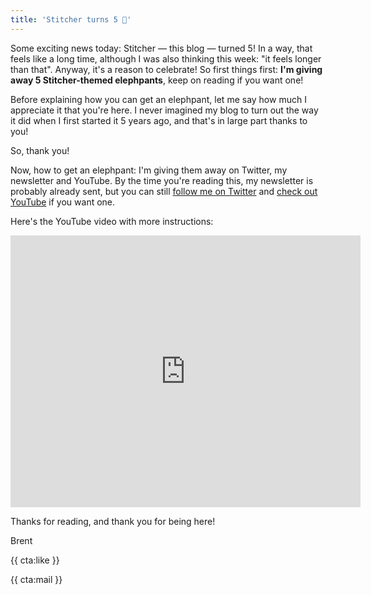 ```yaml
---
title: 'Stitcher turns 5 🎉'
---
```


Some exciting news today: Stitcher — this blog — turned 5! In a way, that feels like a long time, although I was also thinking this week: "it feels longer than that". Anyway, it's a reason to celebrate! So first things first: **I'm giving away 5 Stitcher-themed elephpants**, keep on reading if you want one!

Before explaining how you can get an elephpant, let me say how much I appreciate it that you're here. I never imagined my blog to turn out the way it did when I first started it 5 years ago, and that's in large part thanks to you!

So, thank you!

Now, how to get an elephpant: I'm giving them away on Twitter, my newsletter and YouTube. By the time you're reading this, my newsletter is probably already sent, but you can still [follow me on Twitter](https://twitter.com/brendt_gd) and [check out YouTube](https://www.youtube.com/user/BrenDtRoose) if you want one.

Here's the YouTube video with more instructions:

<p>
<iframe width="560" height="435" src="https://www.youtube.com/embed/kvJDTWH8eoE" title="YouTube video player" frameborder="0" allow="accelerometer; autoplay; clipboard-write; encrypted-media; gyroscope; picture-in-picture" allowfullscreen></iframe>
</p>


Thanks for reading, and thank you for being here!

Brent

{{ cta:like }}

{{ cta:mail }}



<!--
                                                                                                                                                      
                                     `,:,.                                                                                                            
                                  .izxxxxxn+:   :*znxxn#i.                                                                                            
                                `*xxxxxxxxxxxzinxxxxxxxxxx#.                                                                                          
                               .zxxx#*i;;i+nxxxxxz+i;i*#nxxxi                                                                                         
                              :nxx#;:::::;+nxxx+,```````,*nxx+                                                                                        
                             ixxn*:;:::;*nxxx*.``````.....,zxx*                                                                                       
                            +xxni:::::izxxx+,````.,:::::::::zxx;       ``````.......,,,,,,,..``                                                       
                          `+xxz;:::;;+xxxz:````,::;;::::::;;;nxxzznnnnnnxxxxxxxxxxxxxxxxxxxxxxnn#+i:`                                                 
                         `#xxn+##znnxxxni````,:::::::::::::::ixxxxxxxxxxxxxxxxxxxxxxxxxxxxxxxxxxxxxxxn+;`                                             
                     `,;*zxxxxxxxxxxxx+.```.::::::::::::::::::#xx+**iiiii;;;;;;::::::::::::;;i*+#znxxxxxx#;`                                          
                  .i#nxxxxxxxxnznxxxn:```.::::::::::::::::::;:;xx+..........,,,,,,,,,,,,,,,,,,,,,,::i+zxxxxx+,                                        
               .izxxxxxxz+*;,.``#xx*.```,::::::;::::;::::;:::;:#xn,.......,,,,,,,,,,,,,,,,,,,,,,,,:::::;*zxxxx#,                                      
             ,#xxxxxz*:.````````:+:```.:;:;:;;:;:;;:;:;;:;:;;::ixxi.....,,,,,,,,,,,,,,,,,,,,,,,,::::::::::;+nxxx+.                                    
           ,#xxxx#i,`````````````````,:::::;;;:;;;;:;;;;:;;;;::;nx#,,,,:::::::::::::;;;;;;;;;;;;;;;:::::::::;+nxxn;                     ,+nxn#:       
         `*xxxn+,`   ``````````````.:::;::;::::;::::;::::;::::::#xn;::::;::::;;;;;;;;;;;;;;;;;iiiiiiiii;;:::::;#xxx#`                 `#xxxxxxx;      
        .zxxx+,` `  ````````..,```,::::;::;::::;::::;::::;::::::*xxi::::;:::;;;;;;;;;;;;;;;;;;iiiiiiiiiiiii;::::izxxz.               :nxxn+*+nxn      
       .nxxz:`  ````````.,:::::..:;:;::;;;;:;;;;:;;;;:;;;;:;;;::;xx+::;;;:;;;;;;;;;;;;;;;;;;iiiiiiiiiiiiiiiiii;::;#xxn,             ;xxx+;;;i#xx`     
      .nxx#.     ````.:::;:;;;::::;;;;;;;;;;;;;;;;;;;;;;;;;;;;;;;nx#::;;;;;;;;;;;;;;;;;;;;;;iiiiiiiiiiiiiii****i;:;*xxx:...........:xxxzznxxxxxx#;`   
     `zxx+.    ````,:;::::::::;;;::::::::::::::::::::::::::::::::zxz:::::;;;;;;;;;;;;;;;;;;iiiiiiiiiiiiiii*******i;;*xxxxxxxxxxxxxxxxxxxxxxxxxxxxxz.  
     *xx#.    ```,:;:::::::::::::::::::::::::::::::::::::::::::::+xn;::::;;;;;;;;;;;;;;;;;iiiiiiiiiiiiiiii*********i;*xxxxxxxxxxxxxxxxxnz++*ii*+zxxn` 
    ,xxz.    ``,:;;;iiii;::::::::::::::::::::::::::::::::::::::::*xx;:::;;;;;;;;;;;;;;;;;;iiiiiiiiiiiiiii************;*xxx#######nxxn*;;;;;;;;;;;+xx, 
    #xx:` ````:;*#nxxxxxxn#;:::::::::::::::::::::::::::::::::::::ixxi:::;;;;;;;;;;;;;;;;iiiiiiiiiiiiiiii**************i+xxnzzzzzznxxxn#+*i;;;;;i+nxx` 
   .xx#`  ```:izxxxn#+***##;:::::::::::::::::::::::::::::::::::::ixx*::;;;;;;;;;;;;;;;;iiiiiiiiiiiiiiii****************izxxxxxxxxxxxxxxxxxxnnnnxxxx;  
   *xx:`````:*xxxn*;;::::::::::::::::::::::::::::::::::::::::::::;xx*:;;;;;;;;;;;;:....,;iiiiiiiiiiiii****************++*nxxnzzzzzznxxxxxxxxxxxxx+,   
   nxz`````:;xxx#;::::::::::::::::::::::;:::;;:::;;:::;;:::;;:::;;xx+:;;;;;;;;;;;:       ;iiiiiiiiiiii****************++++xx*      .nxxzii*+++nxz     
  .xxi````,:ixx#:::::::::::::::::::::::::::::::::::::::::::::::::;nx+:;;;;;;;;;;;`.znnnz ,iiiiiiiiiii****************+++++nxx`      .zxxn#i;;;zxz     
  ;xx,```.:;:i*;;:;;:;::::::;;;;;;;;;;;;;:;:;;:;:;;:;:;;:;:;;:;:;;nx#;;;;;;;;;;;; ;xxxxz ,iiiiiiiiii****************++++++#xx*       `ixxxxnznxx*     
  *xn````:::;:;::;::::;;**;::::::::::::::::;::::;::::;::::;::::;:;nx#;;;;;;;;;;;: *xxxx+ :iiiiiiiii****************++++++++nxn`        .+xxxxxx+`     
  #x#```.:;:;:;;::::;*zxx+:::;;:;:;;:;:;;:;:;;:;:;;:;:;;:;:;;:;:;;nx#;;;;;;;;;;;, zxxxxi ;iiiiiiii*****************++++++++#xx;          `;**i,       
  nx*```,:;;;:;;;::*nxxn*;;;;;;:;;;;:;;;;;;:;;;;:;;;;:;;;;:;;;;:;;nx+::;;;;;;;;;.`xxxxx, ;;;;iiiiii****i;;;;iiiiii*+++++++++nxz                       
 `xxi```::;;;;;;;:*xxxz+*i::;;;;;;;;;;;;;;;;;;;;;;;;;;;;;;;;;;;;;;nxi   `.,;;;;;`,xxxxx`       .,i***i`            `,;*+++++zxx.                      
 .xx:``.:::::::::;nxxn#*+zz;:::::::::::::::::::::::::::::::::::::;xx#*i;,` `:;;; ;xxxxx#****i;:.  :**``i*********i;,` `:++++#xxi                      
 ,xx,``,:::::::::*xxz:`:;,+#:::::::::::::::::::::::::::::::::::;;ixxxxxxxn+. ,;: *xxxxxxxxxxxxxxz, ;i ;xxxxxxxxxxxxxx+. ,++++nx#                      
 ,xx.``,:::::::::+xz, ;xxz:n;:::::::::::::::::::::::::::::::::;;;*xxxxxxxxxn, :, #xxxxxxxxxxxxxxxn``; +xxxxxxxxxxxxxxxx: ;+++zxn`                     
 :xx.``::::::::::+x*` .*x,*zi:::::::::::::::::::::::::::::::::;;;+xxxxxxxxxxz`.. nxxxxxxxxxxxxxxxxi . zxxxxxxxxxxxxxxxxn.`+++#xx,                     
 :xn.``::::::::::ix;  .zx+#n;::::::::::::::::::::::::::::::::;;;;zxz,:*xxxxxx: `.xxxxx*:,,:;+xxxxx#  `xxxxx*,,,,:inxxxxx* i++#xx;                     
 :xn```:::::::::::#i` .nxxx#;::::::::::::::;:::::::::::::::::;;;;xx*`  ,xxxxx+  ;xxxxn  ```  zxxxx#  ,xxxxx`````` `nxxxxn :+##xx*                     
 ;xn``.:::::;::::;;#,` .*zz;:::::::;;:::;:ini:::::::::::::::;;;;*xx*;;. #xxxxz  *xxxx+ :iii: #xxxx+  ;xxxxn :++++; *xxxxx`,+##nx+                     
 ;xn``.::::::::::::i#*;;++;::::::::zz;:::;nx;:::::::::::::;;;;;;nxn;;;: +xxxxz  #xxxxi ;iii, nxxxxi  *xxxx+ ;++++* ixxxxx`,###nxz                     
 ;xn``.::::::::::::::i*i;:;::::::::#xz*;*nx+:::::::::::::;;;;;;+xx+;;;, #xxxx#  nxxxx:`iii*.`xxxxx,  zxxxxi i++++i ixxxxn`,###zxn                     
 ;xn``.:;;;;;;;;;;;;:::::;;;:;;;;:;:+xxxxn+;:;;;::;;;::;;;;;;;ixxn;;;;. nxxxx+ .xxxxx..ii*i`,xxxxx` `xxxxx:`+++++; #xxxxz :###zxn`                    
 ;xn``.:;;;:;:;;:;:;:::::;;;:;;;;:;::;*nn;:::;:;:;;:;:;;::;;;inxxi;;;; ,xxxxx; :xxxxn ,ii*i ixxxxn  ,xxxxx`.+++++.`xxxxx* i###zxx`                    
 ;xn..,:;:;;;;;;;;;;;;;;;;;;;;;;;;;;;;:zn:;;:;;;;:;;;;:;;;;;*xxx*;;;;. +xxxxn` *xxxx# :i**; +xxxx+  ;xxxxn ,++++: ixxxxx,`+###zxx`                    
 ;xn..,:::::;::::;::::;::::;::::;::::;:nz::::;:;::::::::;;*zxxx;.,.`  ;xxxxx*  #xxxxi ;i**, zxxxxi  *xxxx+ ,::.` ,nxxxx# :####zxx`                    
 ;xz..,:::::::::::::::::::::::::::::::;x#::::::::::::;*+zxxxxxi    `:+xxxxxz`  nxxxx: i***.`xxxxx:  zxxxx*    `,*xxxxxx.`+####zxx`                    
 ;xn..,;:::::::::::::::::::::::::::::;ix+::::::::::izxxxxxxxxxnzzznxxxxxxxn.  .xxxxx.`****`,xxxxx`  xxxxxxzzznxxxxxxxx: ;#####zxn                     
 ;xn..,:::::::::::::::::::::::::::::::*x*::::::;:;+xxxxzzxxxxxxxxxxxxxxxxn, , :xxxxn ,***i ;xxxxn  .xxxxxxxxxxxxxxxxn: ,######nxn                     
 ;xz..,:::::::::::::::::::::::::::::::#x;::::::;:*xxn+: *xxxxxxxxxxxxxxx+` ,; ixxxx# :***; +xxxx#  ;xxxxxxxxxxxxxxx#. ,+######nx#                     
 ;xz..,::::::::::::::::::::::::::::::;nz::::::::;nxn;;, #xxxxxxxxxxnz#i. `:i; ixxxx: ;***; *xxxx:  *xxxxxxxxxxxn#*, `;########xx*                     
 ;xz..,::::::::::::::::::::::::::::::*x+::::::::*xx*;;.`nxxxxi````     `,iiii` ```  .****i` ```    #xxxx#````     `:+#########xx:                     
 ;xz..,:::::::::::::::;::::;::::;:::;zx;::;:::::*xx;;;`.xxxxx.`.....,:;iiiiiii,...,:******i,,,,,;, nxxxx: ,,,,,:;*+##########zxx.                     
 ;xz..,:::::::::::::::::::::::::::::*x#:::::::::*xx;;: ;xxxxn .;;iiiiiiiiiiiiiiiii***************`.xxxxx..+++++++############nxz                      
 ;xz..,::::::::::::::::::::::::::::;nn;:::::::::;+*;;: *xxxx# ,;;iiiiiiiiiiiiiii***************** ;xxxxn ,+++++++###########zxx;                      
 ;xz..,::;;:;:;;:;:;;:;:;;:::;::::;zx*;:;:;:;;::;;;;;, #xxxx* :;iiiiiiiiiiiiiiii****************i *xxxx# ;++++++############nxx`                      
 ;xz.,,:::;;;:;;;;:;;:;:;;:::::::;zx#::;;:;::;:;;;;;;. nxxxx: ;;iiiiiiiiiiiiiii*****************; #xxxxi i++++++###########zxxz                       
 ;xz.,::::;;;:;;;;:;;;::;;;;;iii+nx#;::;;;:;;;;;;;;;;, ,;;;, .iiiiiiiiiiiiiiii*****************+i .;;;:`.++++++############znxn                       
 ;xz,,::::::::::::::::::;*#nxxxxxxn+i;::;:;;::;;;;;;;;.`   `.;iiiiiiiiiiiiiiii****************+++;`   `.*++++###############nxn                       
 ;xz,,::::::::::::::::;;zxxxxxxxxxxxxxz*;:zx*;;;;;;;;;;;;;;;;iiiiiiiiiiiiiiii****************++++++++++++++++###############nxn                       
 ;xz,,::::::::::::::;:inxxzi:,.;xxznxxxxxzxx+;;;;;;;;;;;;;;;iiiiiiiiiiiiiiii****************+++++++++++++++++###############nxn                       
 ;xz,,::::::::::::::;;nxx;     .xxi;i+zxxxxx+;;;;;;;;;;;;;;;iiiiiiiiiiiiiii****************+++++++++++++++++################nxn                       
 ;xz,,::::::::::::::;zxx:      .xxi:;::;+zxx+;;;;;;;;;;;;;;;iiiiiiiiiiiiiii****************++++++++++++++++#################nxn                       
 ;xz,,::::::::::::::ixxi       .xxi::::::;xx+;;;;;;;;;;;;;;iiiiiiiiiiiiiii****************++++++++++++++++##################nxn                       
 ;xz,,::::::;::::;::#xn`       .xxi:::::;;xx+;;;;;;;;;;;;;iiiiiiiiiiiiiii*****************+++++++++++++++###################nxn                       
 ;xz,,:;:::::::::::;xx*        .xxi::;::;;xx+;;;;;;;;;;iiiiiiiiiiiiiiiii*****************++++++++++++++++###################nxn                       
 ;xz,,::::;::::;:::*xx,        .xxi;::;;;;xx+;;;;;;;;;;iiiiiiiiiiiiiiiii****************++++++++++++++++####################nxn                       
 ;xz,,:::::::::::::+xn`        .xxi:::;;;;xx+;;;;;;;;;;iiiiiiiiiiiiiii*****************++++++++++++++++#####################nxn                       
 ;xn,,:::;;:;:;;:::#xz         .xxi;:;;;;;xx+;;;;;;;;;;iiiiiiiiiiiiiii****************++++++++++++++++######################nxn                       
 ;xn,,:;;;;:;:;;:::zx+         .xxi;;;;;;;xx+;;;;;;;;;iiiiiiiiiiiiii*****************++++++++++++++++#######################nxn                       
 ;xn,,:::;;;;;;;;::nx*         .xxi;;;;;;;xx+;;;;;;;iiiiiiiiiiiiiiii******+xn********+++++++zn++++++########################nxn                       
 ;xn,:::;;::;:::::;xxi         .xxi;;;;;;;xx+;;;;;;;iiiiiiiiiiiiiii*******#xx******++++++++#xx#++++#########################nxn                       
 ;xn:::::::::::::;;xx;         .xxi;;;;;;;xx+;;;;;;iiiiiiiiiiiiiii********#xx+*****+++++++#zxx#++++#########################nxn                       
 ;xn::::::::::::::ixx,         .xxi;;;;;;;xx+;;;;;iiiiiiiiiiiiiii*********#xxxxnnnnznnnxxxxxxxz+++##########################nxn                       
 ;xn::::::::::::::*xx.         .xxi;;;;;;;xx+;;;;;iiiiiiiiiiiiiii*********#xxxxxxxxxxxxxxxxxxxz++###########################nxn                       
 ;xx::::::::::::::*xx`         .xx*;;;;;;;xx+;;;iiiiiiiiiiiiiiii**********#xx,:i*#xxzzzz####xxz+############################nxn                       
 ;xx:::;::::::::::+xx          .xx*;;;;;;;xx+;;iiiiiiiiiiiiiiii***********#xx    :xx+++++++#xxz#############################nxn                       
 ;xx:::;::::;:::::#xn          .xx*zn+;;;;xx+;;iiiiiiiiiiiiiii************#xx    :xx+zz++++#xxz#############################nxn                       
 ;xx::::;:::::::::#xz          .xxn*:z*;;;xx+;iiiiiiiiiiiiiii*************#xx    :xxn#+n+++#xxz#############################nxn                       
 ;xx:::::::::::::;zx#          .xxz,,;n;;;xx+;iiiiiiiiiiiiiii*************#xx    :xxz;;#z++#xxz#############################nxn                       
 ;xx;:::::::::::::zx+          .xxi,;;#*;;xx+iiiiiiiiiiiiiii**************#xx    :xx*;i*n++#xxz#############################nxn                       
 ;xx;::;;;;:;;;;:;nx*          .xn::;;*#;;xx+iiiiiiiiiiiiii***************#xx    :xniiii#z+#xxz######zzz####################nxn                       
 ;xx;::;:;;;;:;;;;xxi          .x#:;;inni;xx+iiiiii#z+iiii****************#xx    :x#iii*zn+#xxz#####n#*nz###################nxn                       
 ;xx;::;:;:;::::;;xx;          .x*:;;n;izixx+iiiiiz+i##iii****************#xx    :x+ii*n+zz#xxz####n+:,in###################nxn                       
 ;xx;::;:;;:;:;;:ixx:          .xi;;++:;z*xx#iii*#+:,:z+ii***************+#xx    :xiii##;*n#xxz#znnz:,,:+n##################nxn                       
 ;xx;::::::::::::ixx,          ,x;;;z;;;*#xx+i#zzn:,::in****************++#xx    :niiiniiizzxxzzz;#*,:;;;n##################nxn                       
 ;xx;;:::::::::::*xx.          ,n;;;z:;;;nxx###:++,:;;;#+**************+++#xx    :nii*ziii+nxxnz::n:,;;;;+z#################nxn                       
 ;xx;;:::::::::::*xx`          .n;;*#;;;;zxxzn::n;,;;;;*z*************++++#xx    :zii+#iii*xxxxi,*#::;;;;zzn################nxn                       
 ;xx;;:::::::::::+xx           `x;;++;;;;#xxxi,i#::;;;;z#n+***********++++#xx    :nii#+iiiinxxz,:zi:;;;;z*:*n###############nxn                       
 ;xx;;::::::::::;+xn            n*;#*;;;;+xxz::#*:;;;;#*:;n**********+++++#xx    .x*iz*iiiizxx*:;n;:;;;*z::;zz##############nxn                       
 ;xx;;:::::::::;:#xz            +n;#*;;;;+xx*:;n;:;;;iz::;+#********++++++#xx     n#iz*iiiizxx:;iz:;;;;zi:;;*n##############nxn                       
 ;xx;;::::::;::;:zx#            ,xz##;;;;zxx;;;z;;;;;#*:;;;n********++++++#xx     ix+z+iiiinxz:;*+:;;;;n:;;;;n##############nxn                       
 ;xx;:;::::::::::zx+             *xxxi;;*zxn:;i#:;;;;n;;;;;z+*******++++++zxx     `nxnziii+nx#;;++;;;;*#:;;;;#z#############nxz                       
 ;xx;::::::::::::nx*             `#xxn##n*nz;;*+;;;;iz;;;;;+#*****++++++++zxn      :xxxz*+nzx+;;#*;;;;#*;;;;;*n#############xx+                       
 ,xx*;;;;;;;;;;:ixxi              `+xxxx#*zz;;++;;;;++;;;;;iz****+++++++++nx#       :xxxxxz#nz;;+*;;;;zi;;;;;in############zxx;                       
  zxn;;::::::::;zxx.                :zxxxxxn;;*#;;;;#*;;;;;;n****++++++++#xxi        .zxxxxnnxi;*#;;;;zi;;;;;in############nxn`                       
  :xxn+;:::::;*nxx*                   :#xxxx*;iz;;;;#*;;;;;;n***+++++++++nxn`          :#xxxxxn;;n;;;;zi;;;;;in###########nxx;                        
   ;xxxxnzzznxxxx+                      `:i#x*;ni;;;+*;;;;;;n***++++++++nxxi             .i+nxxn+z+;;;++;;;;;+z#########znxx+                         
    .+xxxxxxxxxz:                           *xzz#;;;*z;;;;;+z**+++++++#nxx+                  `,zxxx*;;;ni;;;in########znxxx+`                         
      `:i*+*i;.                              *xxx#;;;z*;;;in+*++++++znxxx*                     `ixxx#*i#n*i*nz##zzznnxxxxn;                           
                                              ,zxxn+*#x#*+n#+###zznxxxxz:                        .*nxxxxxxxxxxxxxxxxxxxzi`                            
                                                :+xxxxxxxxxxxxxxxxxxx#:                             ,i#nxxxxxxxxxxxz+i.                               
                                                  `:i+znxxxxxxxxz#i:`                                   `.,,:::,,.`                                   
                                                        ``....`                                                                     



Oh, hi there! So you want one? Good job on checking the source of this blog post! Well, if you're the first to discover this, you'll get one! Take a screenshot and send it to brendt@stitcher.io! Good luck :)                                                                                                                                      
-->
